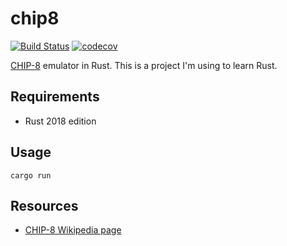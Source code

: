 # chip8 
[![Build Status](https://travis-ci.org/kcaffrey/chip8.svg?branch=master)](https://travis-ci.org/kcaffrey/chip8)
[![codecov](https://codecov.io/gh/kcaffrey/chip8/branch/master/graph/badge.svg)](https://codecov.io/gh/kcaffrey/chip8)

[CHIP-8](https://en.wikipedia.org/wiki/CHIP-8) emulator in Rust. 
This is a project I'm using to learn Rust. 

## Requirements
- Rust 2018 edition

## Usage
```
cargo run
```

## Resources
- [CHIP-8 Wikipedia page](https://en.wikipedia.org/wiki/CHIP-8)
